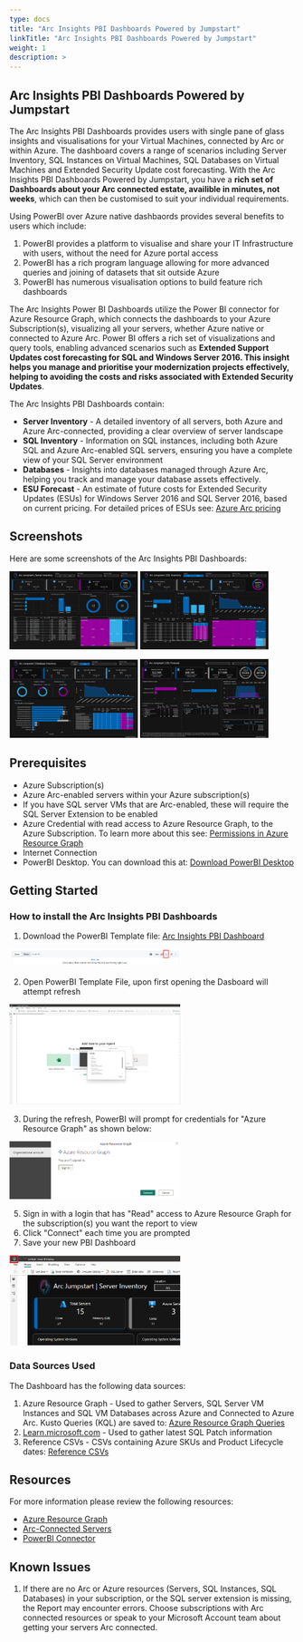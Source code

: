 ```yaml
---
type: docs
title: "Arc Insights PBI Dashboards Powered by Jumpstart"
linkTitle: "Arc Insights PBI Dashboards Powered by Jumpstart"
weight: 1
description: >
---
```


## Arc Insights PBI Dashboards Powered by Jumpstart

The Arc Insights PBI Dashboards provides users with single pane of glass insights and visualisations for your Virtual Machines, connected by Arc or within Azure. The dashboard covers a range of scenarios including Server Inventory, SQL Instances on Virtual Machines, SQL Databases on Virtual Machines and Extended Security Update cost forecasting. With the Arc Insights PBI Dashboards Powered by Jumpstart, you have a **rich set of Dashboards about your Arc connected estate, availible in minutes, not weeks**, which can then be customised to suit your individual requirements.

Using PowerBI over Azure native dashbaords provides several benefits to users which include:

1. PowerBI provides a platform to visualise and share your IT Infrastructure with users, without the need for Azure portal access
2. PowerBI has a rich program language allowing for more advanced queries and joining of datasets that sit outside Azure
3. PowerBI has numerous visualisation options to build feature rich dashboards

The Arc Insights Power BI Dashboards utilize the Power BI connector for Azure Resource Graph, which connects the dashboards to your Azure Subscription(s), visualizing all your servers, whether Azure native or connected to Azure Arc. Power BI offers a rich set of visualizations and query tools, enabling advanced scenarios such as **Extended Support Updates cost forecasting for SQL and Windows Server 2016. This insight helps you manage and prioritise your modernization projects effectively, helping to avoiding the costs and risks associated with Extended Security Updates**.

The Arc Insights PBI Dashboards contain:

* **Server Inventory** - A detailed inventory of all servers, both Azure and Azure Arc-connected, providing a clear overview of server landscape
* **SQL Inventory** - Information on SQL instances, including both Azure SQL and Azure Arc-enabled SQL servers, ensuring you have a complete view of your SQL Server environment
* **Databases** - Insights into databases managed through Azure Arc, helping you track and manage your database assets effectively.
* **ESU Forecast** - An estimate of future costs for Extended Security Updates (ESUs) for Windows Server 2016 and SQL Server 2016, based on current pricing. For detailed prices of ESUs see: [Azure Arc pricing](https://azure.microsoft.com/pricing/details/azure-arc/core-control-plane/)

## Screenshots

Here are some screenshots of the Arc Insights PBI Dashboards:
<p float="left">
  <img src="artifacts/media/server_inventory_screenshot.png" alt="Server Inventory" width="45%" />
  <img src="artifacts/media/sqlserver_inventory_screenshot.png" alt="SQL Server Inventory" width="45%" />
</p>
<p float="left">
  <img src="artifacts/media/sqldatabase_inventory_screenshot.png" alt="SQL Database Inventory" width="45%" />
  <img src="artifacts/media/esu_forecast_screenshot.png" alt="ESU Forecast" width="45%" />
</p>

## Prerequisites

* Azure Subscription(s)
* Azure Arc-enabled servers within your Azure subscription(s)
* If you have SQL server VMs that are Arc-enabled, these will require the SQL Server Extension to be enabled
* Azure Credential with read access to Azure Resource Graph, to the Azure Subscription. To learn more about this see: [Permissions in Azure Resource Graph](https://learn.microsoft.com/azure/governance/resource-graph/overview#permissions-in-azure-resource-graph)
* Internet Connection
* PowerBI Desktop. You can download this at: [Download PowerBI Desktop](https://www.microsoft.com/power-platform/products/power-bi/downloads?msockid=0c5db1779a21637012a6a5f29bea62ee)

## Getting Started

### How to install the Arc Insights PBI Dashboards

1. Download the PowerBI Template file: <a href="arc_insights_dashboard_jumpstart.pbit">Arc Insights PBI Dashboard</a>

<img src="artifacts/media/pbi_download_screenshot.png" alt="Download" width="60%" />

2. Open PowerBI Template File, upon first opening the Dasboard will attempt refresh

<img src="artifacts/media/pbi_connecting_screenshot.png" alt="Connecting" width="60%" />

3. During the refresh, PowerBI will prompt for credentials for "Azure Resource Graph" as shown below:

<img src="artifacts/media/arg_connector_screenshot.png" alt="Azure Resource Graph Connector" width="60%" />

5. Sign in with a login that has "Read" access to Azure Resource Graph for the subscription(s) you want the report to view
6. Click "Connect" each time you are prompted
7. Save your new PBI Dashboard

<img src="artifacts/media/pbi_save_screenshot.png" alt="" width="60%" />


### Data Sources Used
The Dashboard has the following data sources:
1. Azure Resource Graph - Used to gather Servers, SQL Server VM Instances and SQL VM Databases across Azure and Connected to Azure Arc. Kusto Queries (KQL) are saved to: <a href="artifacts/arg_queries/">Azure Resource Graph Queries</a>
2. [Learn.microsoft.com](Learn.microsoft.com) - Used to gather latest SQL Patch information
3. Reference CSVs - CSVs containing Azure SKUs and Product Lifecycle dates: <a href="artifacts/reference/">Reference CSVs</a>

## Resources

For more information please review the following resources:

* [Azure Resource Graph](https://learn.microsoft.com/azure/governance/resource-graph/overview#permissions-in-azure-resource-graph)
* [Arc-Connected Servers](https://learn.microsoft.com/azure/azure-arc/servers/overview)
* [PowerBI Connector](https://learn.microsoft.com/azure/governance/resource-graph/power-bi-connector-quickstart?tabs=power-bi-desktop#connect-azure-resource-graph-with-power-bi-connector)


## Known Issues
1. If there are no Arc or Azure resources (Servers, SQL Instances, SQL Databases) in your subscription, or the SQL server extension is missing, the Report may encounter errors. Choose subscriptions with Arc connected resources or speak to your Microsoft Account team about getting your servers Arc connected.